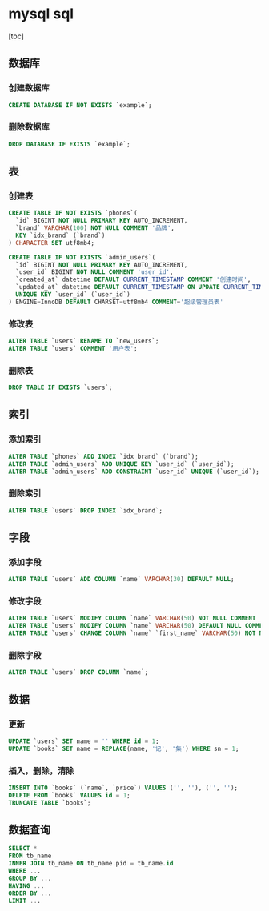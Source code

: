 # mysql sql

[toc]

## 数据库

### 创建数据库

```sql
CREATE DATABASE IF NOT EXISTS `example`;
```

### 删除数据库

```sql
DROP DATABASE IF EXISTS `example`;
```

## 表

### 创建表

```sql
CREATE TABLE IF NOT EXISTS `phones`(
  `id` BIGINT NOT NULL PRIMARY KEY AUTO_INCREMENT,
  `brand` VARCHAR(100) NOT NULL COMMENT '品牌',
  KEY `idx_brand` (`brand`)
) CHARACTER SET utf8mb4;

CREATE TABLE IF NOT EXISTS `admin_users`(
  `id` BIGINT NOT NULL PRIMARY KEY AUTO_INCREMENT,
  `user_id` BIGINT NOT NULL COMMENT 'user_id',
  `created_at` datetime DEFAULT CURRENT_TIMESTAMP COMMENT '创建时间',
  `updated_at` datetime DEFAULT CURRENT_TIMESTAMP ON UPDATE CURRENT_TIMESTAMP COMMENT '更新时间',
  UNIQUE KEY `user_id` (`user_id`)
) ENGINE=InnoDB DEFAULT CHARSET=utf8mb4 COMMENT='超级管理员表'
```

### 修改表

```sql
ALTER TABLE `users` RENAME TO `new_users`;
ALTER TABLE `users` COMMENT '用户表';
```

### 删除表

```sql
DROP TABLE IF EXISTS `users`;
```

## 索引

### 添加索引

```sql
ALTER TABLE `phones` ADD INDEX `idx_brand` (`brand`);
ALTER TABLE `admin_users` ADD UNIQUE KEY `user_id` (`user_id`);
ALTER TABLE `admin_users` ADD CONSTRAINT `user_id` UNIQUE (`user_id`);
```

### 删除索引

```sql
ALTER TABLE `users` DROP INDEX `idx_brand`;
```

## 字段

### 添加字段

```sql
ALTER TABLE `users` ADD COLUMN `name` VARCHAR(30) DEFAULT NULL;
```

### 修改字段

```sql
ALTER TABLE `users` MODIFY COLUMN `name` VARCHAR(50) NOT NULL COMMENT '姓名';
ALTER TABLE `users` MODIFY COLUMN `name` VARCHAR(50) DEFAULT NULL COMMENT '姓名';
ALTER TABLE `users` CHANGE COLUMN `name` `first_name` VARCHAR(50) NOT NULL COMMENT '姓名';
```

### 删除字段

```sql
ALTER TABLE `users` DROP COLUMN `name`;
```

## 数据

### 更新

```sql
UPDATE `users` SET name = '' WHERE id = 1;
UPDATE `books` SET name = REPLACE(name, '记', '集') WHERE sn = 1;
```

### 插入，删除，清除

```sql
INSERT INTO `books` (`name`, `price`) VALUES ('', ''), ('', '');
DELETE FROM `books` VALUES id = 1;
TRUNCATE TABLE `books`;
```

## 数据查询

```sql
SELECT *
FROM tb_name 
INNER JOIN tb_name ON tb_name.pid = tb_name.id 
WHERE ...
GROUP BY ...
HAVING ...
ORDER BY ...
LIMIT ...
```
